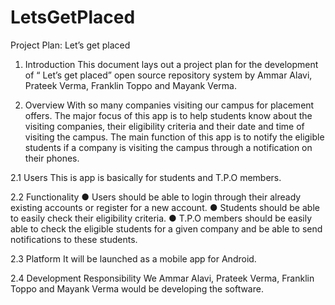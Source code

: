 # LetsGetPlaced
Project Plan: Let’s get placed

1. Introduction
     This document lays out a project plan for the development of “ Let’s get placed”
     open source repository system by Ammar Alavi, Prateek Verma, Franklin Toppo and
     Mayank Verma.

2. Overview
     With so many companies visiting our campus for placement offers.
     The major focus of this app is to help students know about the visiting companies,
     their eligibility criteria and their date and time of visiting the campus. The main
     function of this app is to notify the eligible students if a company is visiting the
     campus through a notification on their phones.

2.1 Users
     This is app is basically for students and T.P.O members.

2.2 Functionality
     ● Users should be able to login through their already existing accounts or
       register for a new account.
     ● Students should be able to easily check their eligibility criteria.
     ● T.P.O members should be easily able to check the eligible students for a given
       company and be able to send notifications to these students.

2.3 Platform
     It will be launched as a mobile app for Android.

2.4 Development Responsibility
     We Ammar Alavi, Prateek Verma, Franklin Toppo and Mayank Verma would be
     developing the software.

